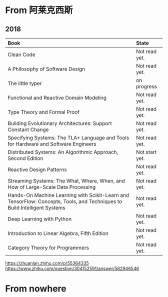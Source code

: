 # From 阿莱克西斯 
## 2018
|Book|State|
|:--|:--|
|Clean Code| Not read yet. |
| A Philosophy of Software Design | Not read yet.| 
| The little typer | on progress |
| Functional and Reactive Domain Modeling | Not read yet. |
| Type Theory and Formal Proof | Not read yet. |
| Building Evolutionary Architectures: Support Constant Change | Not read yet. |
| Specifying Systems: The TLA+ Language and Tools for Hardware and Software Engineers|Not read yet.|
| Distributed Systems: An Algorithmic Approach, Second Edition| Not start yet.|
| Reactive Design Patterns| Not read yet.|
| Streaming Systems: The What, Where, When, and How of Large-Scale Data Processing | Not read yet. |
| Hands-On Machine Learning with Scikit-Learn and TensorFlow: Concepts, Tools, and Techniques to Build Intelligent Systems | Not read yet. |
| Deep Learning with Python | Not read yet. |
| Introduction to Linear Algebra, Fifth Edition | Not read yet. |
| Category Theory for Programmers | Not read yet. |

https://zhuanlan.zhihu.com/p/55364335
https://www.zhihu.com/question/304152591/answer/582946546

# From nowhere